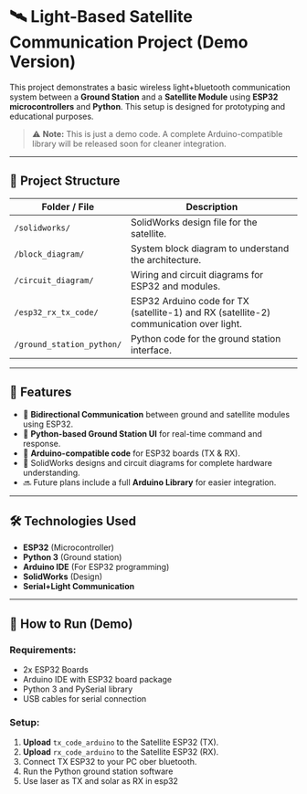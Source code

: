 # 🛰️ Light-Based Satellite Communication Project (Demo Version)

This project demonstrates a basic wireless light+bluetooth communication system between a **Ground Station** and a **Satellite Module** using **ESP32 microcontrollers** and **Python**. This setup is designed for prototyping and educational purposes.

> ⚠️ **Note:** This is just a demo code. A complete Arduino-compatible library will be released soon for cleaner integration.

---

## 📁 Project Structure

| Folder / File                | Description |
|-----------------------------|-------------|
| `/solidworks/`              | SolidWorks design file for the satellite. |
| `/block_diagram/`           | System block diagram to understand the architecture. |
| `/circuit_diagram/`         | Wiring and circuit diagrams for ESP32 and modules. |
| `/esp32_rx_tx_code/`        | ESP32 Arduino code for TX (satellite-1) and RX (satellite-2) communication over light. |
| `/ground_station_python/`   | Python code for the ground station interface. |

---

## 🚀 Features

- 📡 **Bidirectional Communication** between ground and satellite modules using ESP32.
- 🧠 **Python-based Ground Station UI** for real-time command and response.
- 🔄 **Arduino-compatible code** for ESP32 boards (TX & RX).
- 🔧 SolidWorks designs and circuit diagrams for complete hardware understanding.
- 🔜 Future plans include a full **Arduino Library** for easier integration.

---

## 🛠️ Technologies Used

- **ESP32** (Microcontroller)
- **Python 3** (Ground station)
- **Arduino IDE** (For ESP32 programming)
- **SolidWorks** (Design)
- **Serial+Light Communication**

---


## 🧪 How to Run (Demo)

### Requirements:

- 2x ESP32 Boards
- Arduino IDE with ESP32 board package
- Python 3 and PySerial library
- USB cables for serial connection

### Setup:

1. **Upload** `tx_code_arduino` to the Satellite ESP32 (TX).
2. **Upload** `rx_code_arduino` to the Satellite ESP32 (RX).
3. Connect TX ESP32 to your PC ober bluetooth.
4. Run the Python ground station software
5. Use laser as TX and solar as RX in esp32
